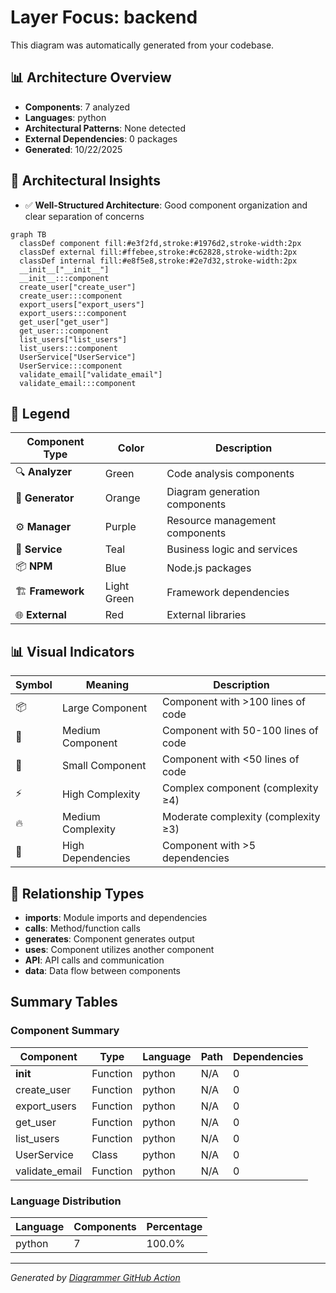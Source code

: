 # Layer Focus: backend

This diagram was automatically generated from your codebase.

## 📊 Architecture Overview

- **Components**: 7 analyzed
- **Languages**: python
- **Architectural Patterns**: None detected
- **External Dependencies**: 0 packages
- **Generated**: 10/22/2025

## 🧠 Architectural Insights

- ✅ **Well-Structured Architecture**: Good component organization and clear separation of concerns





```mermaid
graph TB
  classDef component fill:#e3f2fd,stroke:#1976d2,stroke-width:2px
  classDef external fill:#ffebee,stroke:#c62828,stroke-width:2px
  classDef internal fill:#e8f5e8,stroke:#2e7d32,stroke-width:2px
  __init__["__init__"]
  __init__:::component
  create_user["create_user"]
  create_user:::component
  export_users["export_users"]
  export_users:::component
  get_user["get_user"]
  get_user:::component
  list_users["list_users"]
  list_users:::component
  UserService["UserService"]
  UserService:::component
  validate_email["validate_email"]
  validate_email:::component

```

## 🎨 Legend

| Component Type | Color | Description |
|---|---|---|
| 🔍 **Analyzer** | Green | Code analysis components |
| 🎨 **Generator** | Orange | Diagram generation components |
| ⚙️ **Manager** | Purple | Resource management components |
| 🔧 **Service** | Teal | Business logic and services |
| 📦 **NPM** | Blue | Node.js packages |
| 🏗️ **Framework** | Light Green | Framework dependencies |
| 🌐 **External** | Red | External libraries |

## 📊 Visual Indicators

| Symbol | Meaning | Description |
|---|---|---|
| 📦 | Large Component | Component with >100 lines of code |
| 📄 | Medium Component | Component with 50-100 lines of code |
| 📝 | Small Component | Component with <50 lines of code |
| ⚡ | High Complexity | Complex component (complexity ≥4) |
| 🔥 | Medium Complexity | Moderate complexity (complexity ≥3) |
| 🔗 | High Dependencies | Component with >5 dependencies |

## 🔗 Relationship Types

- **imports**: Module imports and dependencies
- **calls**: Method/function calls
- **generates**: Component generates output
- **uses**: Component utilizes another component
- **API**: API calls and communication
- **data**: Data flow between components


## Summary Tables

### Component Summary

| Component | Type | Language | Path | Dependencies |
|-----------|------|----------|------|-------------|
| __init__ | Function | python | N/A | 0 |
| create_user | Function | python | N/A | 0 |
| export_users | Function | python | N/A | 0 |
| get_user | Function | python | N/A | 0 |
| list_users | Function | python | N/A | 0 |
| UserService | Class | python | N/A | 0 |
| validate_email | Function | python | N/A | 0 |

### Language Distribution

| Language | Components | Percentage |
|----------|------------|------------|
| python | 7 | 100.0% |



---
*Generated by [Diagrammer GitHub Action](https://github.com/samjhill/diagrammer)*
